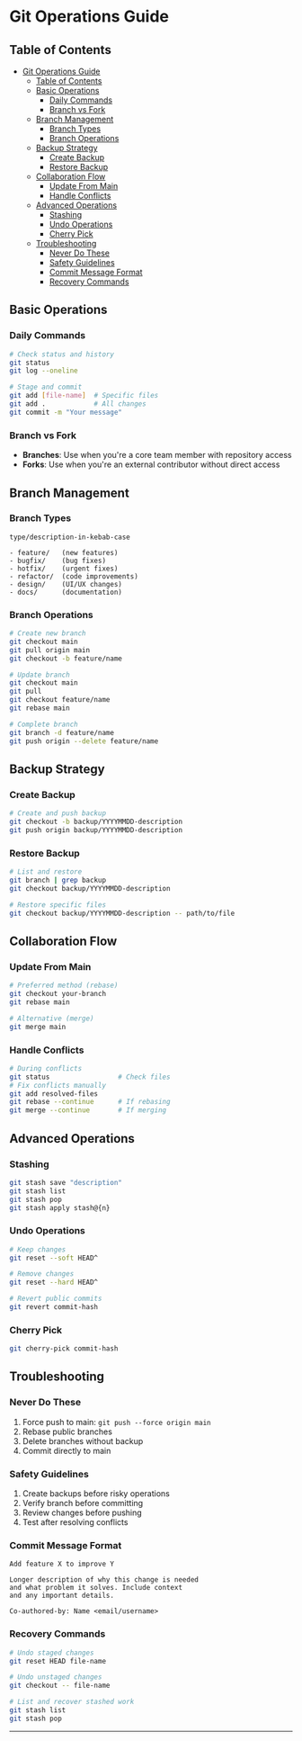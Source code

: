 # Git Operations Guide

## Table of Contents

- [Git Operations Guide](#git-operations-guide)
  - [Table of Contents](#table-of-contents)
  - [Basic Operations](#basic-operations)
    - [Daily Commands](#daily-commands)
    - [Branch vs Fork](#branch-vs-fork)
  - [Branch Management](#branch-management)
    - [Branch Types](#branch-types)
    - [Branch Operations](#branch-operations)
  - [Backup Strategy](#backup-strategy)
    - [Create Backup](#create-backup)
    - [Restore Backup](#restore-backup)
  - [Collaboration Flow](#collaboration-flow)
    - [Update From Main](#update-from-main)
    - [Handle Conflicts](#handle-conflicts)
  - [Advanced Operations](#advanced-operations)
    - [Stashing](#stashing)
    - [Undo Operations](#undo-operations)
    - [Cherry Pick](#cherry-pick)
  - [Troubleshooting](#troubleshooting)
    - [Never Do These](#never-do-these)
    - [Safety Guidelines](#safety-guidelines)
    - [Commit Message Format](#commit-message-format)
    - [Recovery Commands](#recovery-commands)

## Basic Operations

### Daily Commands

```bash
# Check status and history
git status
git log --oneline

# Stage and commit
git add [file-name]  # Specific files
git add .            # All changes
git commit -m "Your message"
```

### Branch vs Fork

- **Branches**: Use when you're a core team member with repository access
- **Forks**: Use when you're an external contributor without direct access

## Branch Management

### Branch Types

```
type/description-in-kebab-case

- feature/   (new features)
- bugfix/    (bug fixes)
- hotfix/    (urgent fixes)
- refactor/  (code improvements)
- design/    (UI/UX changes)
- docs/      (documentation)
```

### Branch Operations

```bash
# Create new branch
git checkout main
git pull origin main
git checkout -b feature/name

# Update branch
git checkout main
git pull
git checkout feature/name
git rebase main

# Complete branch
git branch -d feature/name
git push origin --delete feature/name
```

## Backup Strategy

### Create Backup

```bash
# Create and push backup
git checkout -b backup/YYYYMMDD-description
git push origin backup/YYYYMMDD-description
```

### Restore Backup

```bash
# List and restore
git branch | grep backup
git checkout backup/YYYYMMDD-description

# Restore specific files
git checkout backup/YYYYMMDD-description -- path/to/file
```

## Collaboration Flow

### Update From Main

```bash
# Preferred method (rebase)
git checkout your-branch
git rebase main

# Alternative (merge)
git merge main
```

### Handle Conflicts

```bash
# During conflicts
git status                 # Check files
# Fix conflicts manually
git add resolved-files
git rebase --continue      # If rebasing
git merge --continue       # If merging
```

## Advanced Operations

### Stashing

```bash
git stash save "description"
git stash list
git stash pop
git stash apply stash@{n}
```

### Undo Operations

```bash
# Keep changes
git reset --soft HEAD^

# Remove changes
git reset --hard HEAD^

# Revert public commits
git revert commit-hash
```

### Cherry Pick

```bash
git cherry-pick commit-hash
```

## Troubleshooting

### Never Do These

1. Force push to main: `git push --force origin main`
2. Rebase public branches
3. Delete branches without backup
4. Commit directly to main

### Safety Guidelines

1. Create backups before risky operations
2. Verify branch before committing
3. Review changes before pushing
4. Test after resolving conflicts

### Commit Message Format

```
Add feature X to improve Y                  

Longer description of why this change is needed
and what problem it solves. Include context    
and any important details.

Co-authored-by: Name <email/username>  
```

### Recovery Commands

```bash
# Undo staged changes
git reset HEAD file-name

# Undo unstaged changes
git checkout -- file-name

# List and recover stashed work
git stash list
git stash pop
```

---
